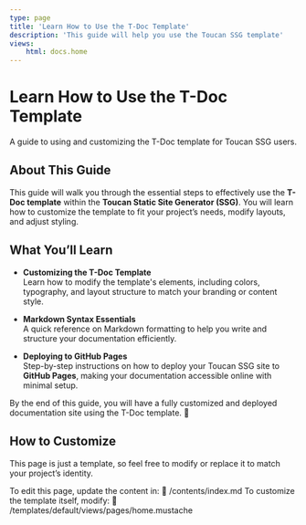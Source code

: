 ```yaml
---
type: page
title: 'Learn How to Use the T-Doc Template'
description: 'This guide will help you use the Toucan SSG template'
views:
    html: docs.home
---
```


# Learn How to Use the T-Doc Template

A guide to using and customizing the T-Doc template for Toucan SSG users.

## About This Guide

This guide will walk you through the essential steps to effectively use the **T-Doc template** within the **Toucan Static Site Generator (SSG)**. You will learn how to customize the template to fit your project’s needs, modify layouts, and adjust styling.

## What You’ll Learn

- **Customizing the T-Doc Template**  
  Learn how to modify the template's elements, including colors, typography, and layout structure to match your branding or content style.

- **Markdown Syntax Essentials**  
  A quick reference on Markdown formatting to help you write and structure your documentation efficiently.

- **Deploying to GitHub Pages**  
  Step-by-step instructions on how to deploy your Toucan SSG site to **GitHub Pages**, making your documentation accessible online with minimal setup.

By the end of this guide, you will have a fully customized and deployed documentation site using the T-Doc template. 🚀

## How to Customize
This page is just a template, so feel free to modify or replace it to match your project’s identity.

To edit this page, update the content in:
📂 /contents/index.md
To customize the template itself, modify:
📂 /templates/default/views/pages/home.mustache
